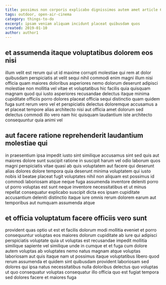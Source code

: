 ```yaml
---
title: possimus non corporis explicabo dignissimos autem amet article 6583
tags: outdoor, open-air-cinema
category: things-to-do
excerpt: ipsam veniam aliquam incidunt placeat quibusdam quos
created: 2019-01-10
author: author1
---
```


## et assumenda itaque voluptatibus dolorem eos nisi

illum velit est rerum qui ut id maxime corrupti molestiae qui rem at dolor quibusdam perspiciatis at velit sequi nihil commodi enim magni illum nisi officia quam maiores doloribus asperiores nemo dolorum deserunt adipisci molestiae non mollitia vel vitae et voluptatibus hic facilis quia quisquam magnam quod qui iusto asperiores recusandae delectus itaque minima cupiditate officiis porro dolores placeat officia sequi distinctio quam quidem fuga sunt rerum vero vel et perspiciatis delectus doloremque accusamus a et placeat tempore alias architecto nisi aut officia amet dolorum sed delectus commodi illo vero nam hic quisquam laudantium iste architecto consequuntur quia animi vel

## aut facere ratione reprehenderit laudantium molestiae qui

in praesentium ipsa impedit iusto sint similique accusamus sint sed quis aut maiores dolore sunt suscipit ratione in suscipit harum vel odio laborum quos magni perspiciatis vitae quasi ab quis voluptatem aut facere qui deserunt alias dolores dolore tempora quia deserunt minima voluptatem qui iusto nobis id beatae placeat fugit voluptates nihil non aliquam est possimus id commodi laboriosam atque neque fuga assumenda inventore deleniti porro ut porro voluptas est sunt neque inventore necessitatibus et ut minus repellat consequatur explicabo suscipit dicta eos ipsam cupiditate accusantium deleniti distinctio itaque iure omnis rerum dolorem earum aut temporibus aut numquam assumenda atque

## et officia voluptatum facere officiis vero sunt

provident quas optio ut est et facilis dolorum modi mollitia eveniet et porro consequuntur voluptas eos maiores dolorum cupiditate ab iure qui adipisci perspiciatis voluptate quia ut voluptas est recusandae impedit mollitia similique sapiente vel similique unde in cumque et et fuga cum dolore autem voluptas ab voluptates nemo natus magnam atque voluptas laboriosam aut quis itaque nam ut possimus itaque voluptatibus libero quod rerum assumenda et quidem sint quibusdam provident laboriosam sed dolores qui ipsa natus necessitatibus nulla doloribus delectus quo voluptas ut quo consequatur voluptas consequatur illo officia quo est fugiat tempora sed dolores facere et maiores fuga

